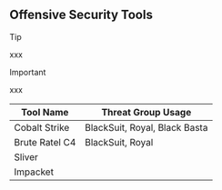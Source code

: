 ## Offensive Security Tools

> [!TIP]
> xxx

> [!IMPORTANT]
> xxx

| Tool Name | Threat Group Usage |
|---|---|
| Cobalt Strike | BlackSuit, Royal, Black Basta |
| Brute Ratel C4 | BlackSuit, Royal |
| Sliver | |
| Impacket | |

